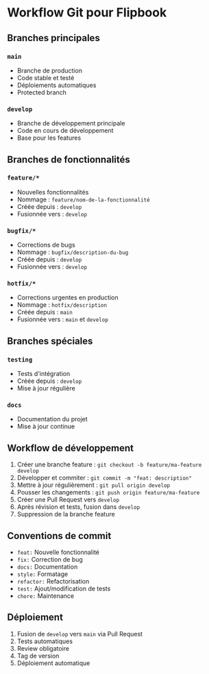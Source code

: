 # Workflow Git pour Flipbook

## Branches principales

### `main`
- Branche de production
- Code stable et testé
- Déploiements automatiques
- Protected branch

### `develop`
- Branche de développement principale
- Code en cours de développement
- Base pour les features

## Branches de fonctionnalités

### `feature/*`
- Nouvelles fonctionnalités
- Nommage : `feature/nom-de-la-fonctionnalité`
- Créée depuis : `develop`
- Fusionnée vers : `develop`

### `bugfix/*`
- Corrections de bugs
- Nommage : `bugfix/description-du-bug`
- Créée depuis : `develop`
- Fusionnée vers : `develop`

### `hotfix/*`
- Corrections urgentes en production
- Nommage : `hotfix/description`
- Créée depuis : `main`
- Fusionnée vers : `main` et `develop`

## Branches spéciales

### `testing`
- Tests d'intégration
- Créée depuis : `develop`
- Mise à jour régulière

### `docs`
- Documentation du projet
- Mise à jour continue

## Workflow de développement

1. Créer une branche feature : `git checkout -b feature/ma-feature develop`
2. Développer et commiter : `git commit -m "feat: description"`
3. Mettre à jour régulièrement : `git pull origin develop`
4. Pousser les changements : `git push origin feature/ma-feature`
5. Créer une Pull Request vers `develop`
6. Après révision et tests, fusion dans `develop`
7. Suppression de la branche feature

## Conventions de commit

- `feat:` Nouvelle fonctionnalité
- `fix:` Correction de bug
- `docs:` Documentation
- `style:` Formatage
- `refactor:` Refactorisation
- `test:` Ajout/modification de tests
- `chore:` Maintenance

## Déploiement

1. Fusion de `develop` vers `main` via Pull Request
2. Tests automatiques
3. Review obligatoire
4. Tag de version
5. Déploiement automatique